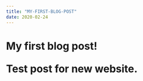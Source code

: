 ```yaml
---
title: "MY-FIRST-BLOG-POST"
date: 2020-02-24
---
```


<h1>My first blog post!</i>

Test post for new website.
